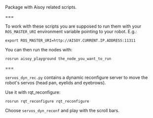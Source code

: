 Package with Aisoy related scripts.

===

To work with these scripts you are supposed to run them with your `ROS_MASTER_URI` environment variable pointing to your robot. E.g.:

    export ROS_MASTER_URI=http://AISOY.CURRENT.IP.ADDRESS:11311

You can then run the nodes with:

    rosrun aisoy_playground the_node_you_want_to_run

===

`servos_dyn_rec.py` contains a dynamic reconfigure server to move the robot's servos (head pan, eyelids and eyebrows).

Use it with rqt_reconfigure:

    rosrun rqt_reconfigure rqt_reconfigure

Choose `servos_dyn_reconf` and play with the scroll bars.

